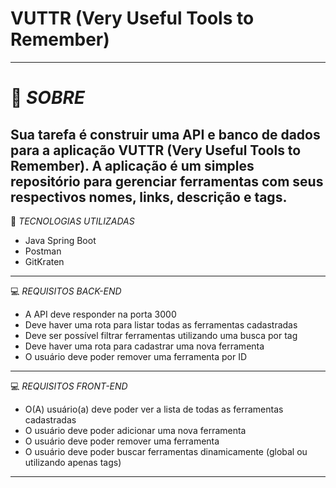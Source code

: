 # VUTTR (Very Useful Tools to Remember)
---
# 🙂 *SOBRE*
 
Sua tarefa é construir uma API e banco de dados para a aplicação VUTTR (Very Useful Tools to Remember). A aplicação é um simples repositório para gerenciar ferramentas com seus respectivos nomes, 
links, descrição e tags.
---
🧰 *TECNOLOGIAS UTILIZADAS*

* Java Spring Boot
* Postman
* GitKraten
---
💻 *REQUISITOS BACK-END*

* A API deve responder na porta 3000
* Deve haver uma rota para listar todas as ferramentas cadastradas
* Deve ser possível filtrar ferramentas utilizando uma busca por tag
* Deve haver uma rota para cadastrar uma nova ferramenta
* O usuário deve poder remover uma ferramenta por ID
---
💻 *REQUISITOS FRONT-END*

* O(A) usuário(a) deve poder ver a lista de todas as ferramentas cadastradas
* O usuário deve poder adicionar uma nova ferramenta
* O usuário deve poder remover uma ferramenta
* O usuário deve poder buscar ferramentas dinamicamente (global ou utilizando apenas tags)
---

